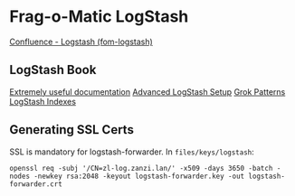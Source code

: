 Frag-o-Matic LogStash
=====================
[Confluence - Logstash (fom-logstash)](http://confluence.fom.be/pages/viewpage.action?pageId=26511133)

LogStash Book
-------------
[Extremely useful documentation](http://www.logstashbook.com/TheLogstashBook_sample.pdf)
[Advanced LogStash Setup](http://www.networkassassin.com/elk-for-network-operations)
[Grok Patterns](http://alfredocambera.blogspot.be/2013/02/logstash-grok-patterns-and-nginx-access.html)
[LogStash Indexes](https://ruin.io/2015/multiple-elasticsearch-indices-logstash/)

Generating SSL Certs
--------------------
SSL is mandatory for logstash-forwarder. In `files/keys/logstash`:

```
openssl req -subj '/CN=zl-log.zanzi.lan/' -x509 -days 3650 -batch -nodes -newkey rsa:2048 -keyout logstash-forwarder.key -out logstash-forwarder.crt
```
